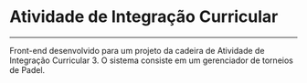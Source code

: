 # Atividade de Integração Curricular

---

Front-end desenvolvido para um projeto da cadeira de Atividade de Integração Curricular 3. O sistema consiste em um gerenciador de torneios de Padel.
